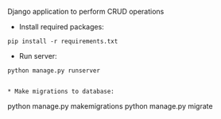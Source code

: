 
Django application to perform CRUD operations

* Install required packages:
```
pip install -r requirements.txt
```

* Run server:
```
python manage.py runserver


* Make migrations to database:
```
python manage.py makemigrations
python manage.py migrate
```
